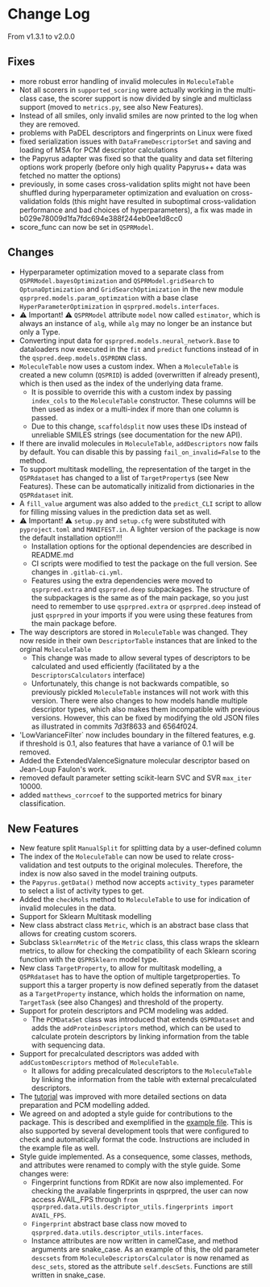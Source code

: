 # Change Log

From v1.3.1 to v2.0.0

## Fixes

- more robust error handling of invalid molecules in `MoleculeTable`
- Not all scorers in `supported_scoring` were actually working in the multi-class case, the scorer support is now
  divided by single and multiclass support (moved to `metrics.py`, see also New Features).
- Instead of all smiles, only invalid smiles are now printed to the log when they are removed.
- problems with PaDEL descriptors and fingerprints on Linux were fixed
- fixed serialization issues with `DataFrameDescriptorSet` and saving and loading of MSA for PCM descriptor calculations 
- the Papyrus adapter was fixed so that the quality and data set filtering options work properly (before only high quality Papyrus++ data was fetched no matter the options)
- previously, in some cases cross-validation splits might not have been shuffled during hyperparameter optimization and evaluation on cross-validation folds (this might have resulted in suboptimal cross-validation performance and bad choices of hyperparameters), a fix was made in b029e78009d1fa7fdc694e388f244eb0ee1d8cc0
- score_func can now be set in `QSPRModel`.

## Changes

- Hyperparameter optimization moved to a separate class from `QSPRModel.bayesOptimization` and `QSPRModel.gridSearch` to `OptunaOptimization` and `GridSearchOptimization` in the new module `qsprpred.models.param_optimzation` with a base clase `HyperParameterOptimization` in `qsprpred.models.interfaces`.
- ⚠️ Important! ⚠️ `QSPRModel` attribute `model` now called `estimator`, which is always an instance of `alg`, while `alg` may no longer be an instance but only a Type.
- Converting input data for `qsprpred.models.neural_network.Base` to dataloaders now executed in the `fit` and `predict` functions instead of in the `qspred.deep.models.QSPRDNN` class.
- `MoleculeTable` now uses a custom index. When a `MoleculeTable` is created a new column (`QSPRID`) is added (overwritten if already present), which is then used as the index of the underlying data frame.
  - It is possible to override this with a custom index by passing `index_cols` to the `MoleculeTable` constructor. These columns will be then used as index or a multi-index if more than one column is passed.
  - Due to this change, `scaffoldsplit` now uses these IDs instead of unreliable SMILES strings (see documentation for the new API). 
- If there are invalid molecules in `MoleculeTable`, `addDescriptors` now fails by default. You can disable this by passing `fail_on_invalid=False` to the method.
- To support multitask modelling, the representation of the target in the `QSPRdataset` has changed to a list of 
  `TargetProperty`s (see New Features). These can be automatically initizalid from dictionaries in the `QSPRdataset`
  init.
- A `fill_value` argument was also added to the `predict_CLI` script to allow for filling missing values in the
  prediction data set as well.
- ⚠️ Important! ⚠️ `setup.py` and `setup.cfg` were substituted with `pyproject.toml` and `MANIFEST.in`. A lighter version of the package is now the default installation option!!!
  - Installation options for the optional dependencies are described in README.md
  - CI scripts were modified to test the package on the full version. See changes in `.gitlab-ci.yml`.
  - Features using the extra dependencies were moved to `qsprpred.extra` and `qsprpred.deep` subpackages. The structure of the subpackages is the same as of the main package, so you just need to remember to use `qsprpred.extra` or `qsprpred.deep` instead of just `qsprpred` in your imports if you were using these features from the main package before. 
- The way descriptors are stored in `MoleculeTable` was changed. They now reside in their own `DescriptorTable` instances that are linked to the orginal `MoleculeTable`
  - This change was made to allow several types of descriptors to be calculated and used efficiently (facilitated by a the `DescriptorsCalculators` interface)
  - Unfortunately, this change is not backwards compatible, so previously pickled `MoleculeTable` instances will not work with this version. There were also changes to how models handle multiple descriptor types, which also makes them incompatible with previous versions. However, this can be fixed by modifying the old JSON files as illustrated in commits 7d3f8633 and 6564f024.
- 'LowVarianceFilter` now includes boundary in the filtered features, e.g. if threshold is 0.1, also features that
  have a variance of 0.1 will be removed.
- Added the ExtendedValenceSignature molecular descriptor based on Jean-Loup Faulon's work.
- removed default parameter setting scikit-learn SVC and SVR `max_iter` 10000.
- added `matthews_corrcoef` to the supported metrics for binary classification.

## New Features
- New feature split `ManualSplit` for splitting data by a user-defined column
- The index of the `MoleculeTable` can now be used to relate cross-validation and test outputs to the original molecules. Therefore, the index is now also saved in the model training outputs.
- the `Papyrus.getData()` method now accepts `activity_types` parameter to select a list of activity types to get.
- Added the `checkMols` method to `MoleculeTable` to use for indication of invalid molecules in the data.
- Support for Sklearn Multitask modelling
- New class abstract class `Metric`, which is an abstract base class that allows for creating custom scorers.
- Subclass `SklearnMetric` of the `Metric` class, this class wraps the sklearn metrics, to allow for checking 
  the compatibility of each Sklearn scoring function with the `QSPRSklearn` model type.
- New class `TargetProperty`, to allow for multitask modelling, a `QSPRdataset` has to have the option of multiple
  targetproperties. To support this a targer property is now defined seperatly from the dataset as a `TargetProperty`
  instance, which holds the information on name,  `TargetTask` (see also Changes) and threshold of the property.
- Support for protein descriptors and PCM modeling was added.
  - The `PCMDataSet` class was introduced that extends `QSPRDataset` and adds the `addProteinDescriptors` method, which can be used to calculate protein descriptors by linking information from the table with sequencing data.
- Support for precalculated descriptors was added with `addCustomDescriptors` method of `MoleculeTable`.
  - It allows for adding precalculated descriptors to the `MoleculeTable` by linking the information from the table with external precalculated descriptors.
- The [tutorial](tutorial) was improved with more detailed sections on data preparation and PCM modelling added.
- We agreed on and adopted a style guide for contributions to the package. This is described and exemplified in the [example file](docs/style_guide.py). This is also supported by several development tools that were configured to check and automatically format the code. Instructions are included in the example file as well.
- Style guide implemented. As a consequence, some classes, methods, and attributes were renamed to comply with the style guide. Some changes were:
  - Fingerprint functions from RDKit are now also implemented. For checking the available fingerprints in qsprpred, the user can now access AVAIL_FPS through `from qsprpred.data.utils.descriptor_utils.fingerprints import AVAIL_FPS`.
  - `Fingerprint` abstract base class now moved to `qsprpred.data.utils.descriptor_utils.interfaces`.
  - Instance attributes are now written in camelCase, and method arguments are snake_case. As an example of this, the old parameter `descsets` from `MoleculeDescriptorsCalculator` is now renamed as `desc_sets`, stored as the attribute `self.descSets`. Functions are still written in snake_case.
